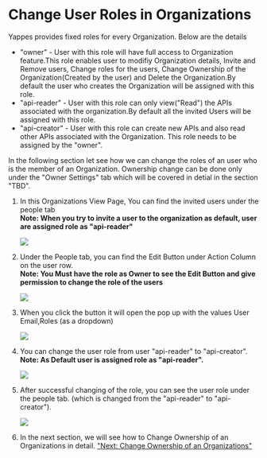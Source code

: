 Change User Roles in Organizations
==================================

Yappes provides fixed roles for every Organization. Below are the
details

-   "owner" - User with this role will have full access to Organization
    feature.This role enables user to modifiy Organization details,
    Invite and Remove users, Change roles for the users, Change
    Ownership of the Organization(Created by the user) and Delete the
    Organization.By default the user who creates the Organization will
    be assigned with this role.
-   "api-reader" - User with this role can only view("Read") the APIs
    associated with the organization.By default all the invited Users
    will be assigned with this role.
-   "api-creator" - User with this role can create new APIs and also
    read other APIs associated with the Organization. This role needs to
    be assigned by the "owner".

In the following section let see how we can change the roles of an user
who is the member of an Organization. Ownership change can be done only
under the "Owner Settings" tab which will be covered in detial in the
section "TBD".

1.  In this Organizations View Page, You can find the invited users
    under the people tab    
    **Note: When you try to invite a user to the organization as
    default, user are assigned role as "api-reader"**

    ![](../images/dashboard/organization/role_update_01.png)

2.  Under the People tab, you can find the Edit Button under Action
    Column on the user row.    
    **Note: You Must have the role as Owner to see the Edit Button and
    give permission to change the role of the users**

    ![](../images/dashboard/organization/role_update_05.png)

3.  When you click the button it will open the pop up with the values
    User Email,Roles (as a dropdown)

    ![](../images/dashboard/organization/role_update_02.png)

4.  You can change the user role from user "api-reader" to
    "api-creator".    
    **Note: As Default user is assigned role as "api-reader".**

    ![](../images/dashboard/organization/role_update_03.png)

5.  After successful changing of the role, you can see the user role
    under the people tab. (which is changed from the "api-reader" to
    "api-creator").

    ![](../images/dashboard/organization/role_update_04.png)

6.  In the next section, we will see how to Change Ownership of an
    Organizations in detail. ["Next: Change Ownership of an
    Organizations"](change_ownership_organizations)

